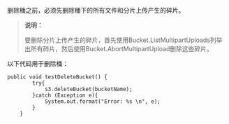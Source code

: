 
删除桶之前，必须先删除桶下的所有文件和分片上传产生的碎片。

> **说明：** 
> 
> 要删除分片上传产生的碎片，首先使用Bucket.ListMultipartUploads列举出所有碎片，然后使用Bucket.AbortMultipartUpload删除这些碎片。

以下代码用于删除桶：

```language-java
public void testDeleteBucket() {
        try{
            s3.deleteBucket(bucketName);
        }catch (Exception e){
            System.out.format("Error: %s \n", e);
        }
    }
```
